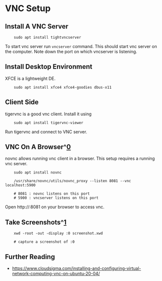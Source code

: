 VNC Setup
=========

## Install A VNC Server

```
	sudo apt install tightvncserver
```

To start vnc server run `vncserver` command. This should start vnc server on the
computer. Note down the port on which vncserver is listening.

## Install Desktop Environment 

XFCE is a lightweight DE.

```
	sudo apt install xfce4 xfce4-goodies dbus-x11
```
## Client Side

tigervnc is a good vnc client. Install it using

```
	sudo apt install tigervnc-viewer
```

Run tigervnc and connect to VNC server.

## VNC On A Browser^[0]

novnc allows running vnc client in a browser. This setup requires a running vnc server.

```
	sudo apt install novnc

	/usr/share/novnc/utils/novnc_proxy --listen 8081 --vnc localhost:5900

	# 8081 : novnc listens on this port
	# 5900 : vncserver listens on this port
```

Open http://<servers ip>:8081 on your browser to access vnc.

## Take Screenshots^[1]
```
	xwd -root -out -display :0 screenshot.xwd

	# capture a screenshot of :0
```


## Further Reading

- https://www.cloudsigma.com/installing-and-configuring-virtual-network-computing-vnc-on-ubuntu-20-04/

[0]: https://www.kali.org/docs/general-use/novnc-kali-in-browser/
[1]: https://askubuntu.com/questions/226829/how-to-take-screenshot-of-an-x11-based-gui-from-a-text-terminal-such-as-tty1
